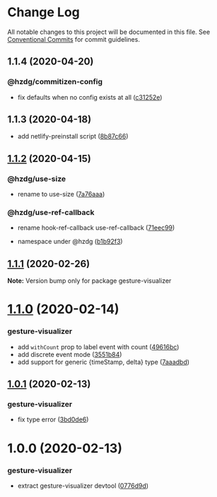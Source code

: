 # Change Log

All notable changes to this project will be documented in this file.
See [Conventional Commits](https://conventionalcommits.org) for commit guidelines.

## 1.1.4 (2020-04-20)


### @hzdg/commitizen-config

* fix defaults when no config exists at all ([c31252e](https://github.com/hzdg/hz-core/commit/c31252e))


## 1.1.3 (2020-04-18)


* add netlify-preinstall script ([8b87c66](https://github.com/hzdg/hz-core/commit/8b87c66))


## [1.1.2](https://github.com/hzdg/hz-core/compare/gesture-visualizer@1.1.1...gesture-visualizer@1.1.2) (2020-04-15)


### @hzdg/use-size

* rename to use-size ([7a76aaa](https://github.com/hzdg/hz-core/commit/7a76aaa))

### @hzdg/use-ref-callback

* rename hook-ref-callback use-ref-callback ([71eec99](https://github.com/hzdg/hz-core/commit/71eec99))

* namespace under @hzdg ([b1b92f3](https://github.com/hzdg/hz-core/commit/b1b92f3))


## [1.1.1](https://github.com/hzdg/hz-core/compare/gesture-visualizer@1.1.0...gesture-visualizer@1.1.1) (2020-02-26)

**Note:** Version bump only for package gesture-visualizer





# [1.1.0](https://github.com/hzdg/hz-core/compare/gesture-visualizer@1.0.1...gesture-visualizer@1.1.0) (2020-02-14)


### gesture-visualizer

* add `withCount` prop to label event with count ([49616bc](https://github.com/hzdg/hz-core/commit/49616bc))
* add discrete event mode ([3551b84](https://github.com/hzdg/hz-core/commit/3551b84))
* add support for generic {timeStamp, delta} type ([7aaadbd](https://github.com/hzdg/hz-core/commit/7aaadbd))


## [1.0.1](https://github.com/hzdg/hz-core/compare/gesture-visualizer@1.0.0...gesture-visualizer@1.0.1) (2020-02-13)


### gesture-visualizer

* fix type error ([3bd0de6](https://github.com/hzdg/hz-core/commit/3bd0de6))


# 1.0.0 (2020-02-13)


### gesture-visualizer

* extract gesture-visualizer devtool ([0776d9d](https://github.com/hzdg/hz-core/commit/0776d9d))
